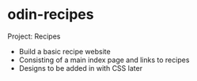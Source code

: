 # odin-recipes
Project: Recipes

- Build a basic recipe website 
- Consisting of a main index page and links to recipes
- Designs to be added in with CSS later 